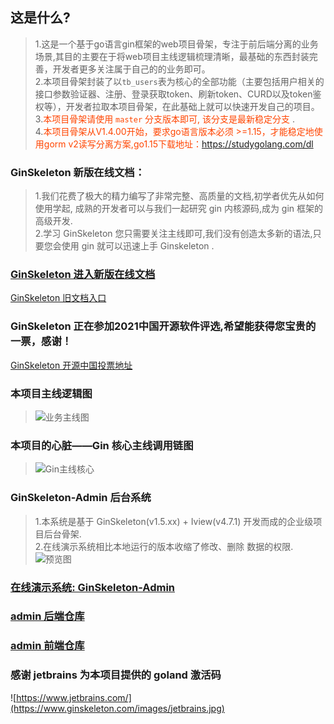 ## 这是什么?
>   1.这是一个基于go语言gin框架的web项目骨架，专注于前后端分离的业务场景,其目的主要在于将web项目主线逻辑梳理清晰，最基础的东西封装完善，开发者更多关注属于自己的的业务即可。  
>   2.本项目骨架封装了以`tb_users`表为核心的全部功能（主要包括用户相关的接口参数验证器、注册、登录获取token、刷新token、CURD以及token鉴权等），开发者拉取本项目骨架，在此基础上就可以快速开发自己的项目。  
>   3.<font color=#FF4500>本项目骨架请使用 `master` 分支版本即可, 该分支是最新稳定分支 </font>.   
>   4.<font color=#FF4500>本项目骨架从V1.4.00开始，要求go语言版本必须 >=1.15，才能稳定地使用gorm v2读写分离方案,go1.15下载地址：https://studygolang.com/dl </font>

### GinSkeleton 新版在线文档：
> 1.我们花费了极大的精力编写了非常完整、高质量的文档,初学者优先从如何使用学起, 成熟的开发者可以与我们一起研究 gin 内核源码,成为 gin 框架的高级开发.  
> 2.学习 GinSkeleton 您只需要关注主线即可,我们没有创造太多新的语法,只要您会使用 gin 就可以迅速上手 Ginskeleton .  

### [GinSkeleton 进入新版在线文档](https://www.yuque.com/xiaofensinixidaouxiang/bkfhct/mar1g7)

[GinSkeleton 旧文档入口](./ReadMEBak.md)

### GinSkeleton 正在参加2021中国开源软件评选,希望能获得您宝贵的一票，感谢！
[GinSkeleton 开源中国投票地址](https://www.oschina.net/project/top_cn_2021?id=552)

### 本项目主线逻辑图
> ![业务主线图](https://www.ginskeleton.com/GinSkeleton.jpg)

### 本项目的心脏——Gin 核心主线调用链图
> ![Gin主线核心](https://www.ginskeleton.com/images/gin_main_thread.png)

###  GinSkeleton-Admin 后台系统
>   1.本系统是基于 GinSkeleton(v1.5.xx) + Iview(v4.7.1) 开发而成的企业级项目后台骨架.   
>   2.在线演示系统相比本地运行的版本收缩了修改、删除 数据的权限.  
![预览图](https://www.ginskeleton.com/images/home_page1.png)

### [在线演示系统: GinSkeleton-Admin](http://139.196.101.31:20202/)
### [admin 后端仓库](https://gitee.com/daitougege/gin-skeleton-admin-backend)
### [admin 前端仓库](https://gitee.com/daitougege/gin-skeleton-admin-frontend)

  
### 感谢 jetbrains 为本项目提供的 goland 激活码  
![https://www.jetbrains.com/](https://www.ginskeleton.com/images/jetbrains.jpg)
